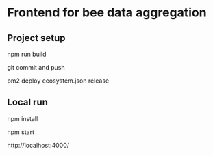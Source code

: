 # Frontend for bee data aggregation

## Project setup

npm run build

git commit and push

pm2 deploy ecosystem.json release

## Local run

npm install

npm start

http://localhost:4000/
